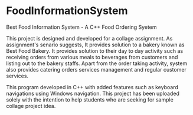 # FoodInformationSystem
Best Food Information System - A C++ Food Ordering Syetem

This project is designed and developed for a collage assignment. As assignment's senario suggests,
It provides solution to a bakery known as Best Food Bakery. It provides solution to their day to day activity
such as receiving orders from various meals to beverages from customers and listing out to the bakery staffs.
Apart from the order taking activity, system also provides catering orders services management and regular customer services.

This program developed in C++ with added features such as keyboard navigations using Windows navigation. 
This project has been uploaded solely with the intention to help students who are seeking for sample collage project idea.
